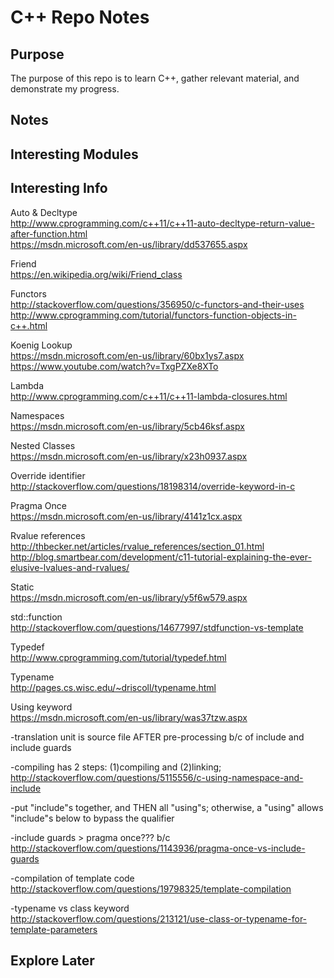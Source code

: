 # C++ Repo Notes
## Purpose
The purpose of this repo is to learn C++, gather relevant material, and demonstrate my progress.
## Notes
## Interesting Modules
## Interesting Info
Auto & Decltype   
http://www.cprogramming.com/c++11/c++11-auto-decltype-return-value-after-function.html    
https://msdn.microsoft.com/en-us/library/dd537655.aspx

Friend    
https://en.wikipedia.org/wiki/Friend_class

Functors    
http://stackoverflow.com/questions/356950/c-functors-and-their-uses   
http://www.cprogramming.com/tutorial/functors-function-objects-in-c++.html

Koenig Lookup   
https://msdn.microsoft.com/en-us/library/60bx1ys7.aspx  
https://www.youtube.com/watch?v=TxgPZXe8XTo

Lambda    
http://www.cprogramming.com/c++11/c++11-lambda-closures.html

Namespaces      
https://msdn.microsoft.com/en-us/library/5cb46ksf.aspx

Nested Classes  
https://msdn.microsoft.com/en-us/library/x23h0937.aspx

Override identifier   
http://stackoverflow.com/questions/18198314/override-keyword-in-c

Pragma Once			
https://msdn.microsoft.com/en-us/library/4141z1cx.aspx

Rvalue references   
http://thbecker.net/articles/rvalue_references/section_01.html    
http://blog.smartbear.com/development/c11-tutorial-explaining-the-ever-elusive-lvalues-and-rvalues/

Static					
https://msdn.microsoft.com/en-us/library/y5f6w579.aspx

std::function   
http://stackoverflow.com/questions/14677997/stdfunction-vs-template

Typedef   
http://www.cprogramming.com/tutorial/typedef.html

Typename    
http://pages.cs.wisc.edu/~driscoll/typename.html

Using keyword   
https://msdn.microsoft.com/en-us/library/was37tzw.aspx

-translation unit is source file AFTER pre-processing b/c of include and include guards 

-compiling has 2 steps: (1)compiling and (2)linking;  http://stackoverflow.com/questions/5115556/c-using-namespace-and-include

-put "include"s together, and THEN all "using"s; otherwise, a "using" allows "include"s below to bypass the qualifier 

-include guards > pragma once??? b/c http://stackoverflow.com/questions/1143936/pragma-once-vs-include-guards

-compilation of template code http://stackoverflow.com/questions/19798325/template-compilation

-typename vs class keyword http://stackoverflow.com/questions/213121/use-class-or-typename-for-template-parameters

## Explore Later
